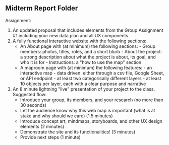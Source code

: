 ## Midterm Report Folder


Assignment:

1. An updated proposal that includes elements from the Group Assignment #1 including your new data plan and all UX components.
2. A fully functional interactive website with the following sections:
    - An About page with (at minimum) the following sections:
          - Group members: photos, titles, roles, and a short blurb
          - About the project: a strong description about what the project is about, its goal, and who it is for
          - Instructions: a "how to use the map" section
    - A maproom page with (at minimum) the following features:
          - an interactive map
          - data driven: either through a csv file, Google Sheet, or API endpoint
          - at least two categorically different layers
          - at least 10 objects per layer, each with a clear purpose and narrative
3. An 8 minute lightning "live" presentation of your project to the class. Suggested flow:
    - Introduce your group, its members, and your research (no more than 30 seconds)
    - Let the audience know why this web map is important (what is at stake and why should we care) (1.5 minutes)
    - Introduce concept art, mindmaps, storyboards, and other UX design elements (2 minutes)
    - Demonstrate the site and its functionalities! (3 minutes)
    - Provide next steps (1 minute)
